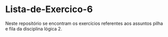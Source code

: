 # Lista-de-Exercico-6
Neste repositório se encontram os exercícios referentes aos assuntos pilha e fila da disciplina lógica 2.
